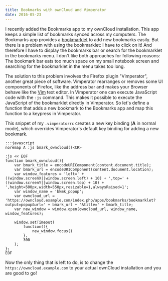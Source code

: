 ```yaml
---
title: Bookmarks with ownCloud and Vimperator
date: 2016-05-23
---
```


I recently added the Bookmarks app to my ownCloud installation. This app keeps a simple list of bookmarks synced across
my computers. The Bookmarks app provides a [bookmarklet](https://en.wikipedia.org/wiki/Bookmarklet) to add new bookmarks
easily. But there is a problem with using the bookmarklet: I have to click on it! And therefore I have to display the
bookmarks bar or search for the bookmarklet in the bookmarks menu. I don't like both approaches for following reasons:
The bookmark bar eats too much space on my small notebook screen and searching for the bookmarklet in the menu takes too
long.

<!--more-->

The solution to this problem involves the Firefox plugin "Vimperator", another great piece of software. Vimperator
rearranges or removes some UI components of Firefox, like the address bar and makes your Browser behave like the
[Vim](http://www.vim.org) text editor. In Vimperator one can execute JavaScript code with the `:js` command. This makes
it possible to execute the JavaScript of the bookmarklet directly in Vimperator. So let's define a function that adds
a new bookmark to the Bookmarks app and map this function to a keypress in Vimperator.

This snippet of my `.vimperatorrc` creates a new key binding (**A** in normal mode), which overrides Vimperator's
default key binding for adding a new bookmark.

    :::javascript
    noremap A :js bmark_owncloud()<CR>

    :js << EOF
    function bmark_owncloud(){
        var bmark_title = encodeURIComponent(content.document.title);
        var bmark_url = encodeURIComponent(content.document.location);
        var window_features = 'left=' + ((window.screenX||window.screen.left) + 10) + ',top=' + ((window.screenY||window.screen.top) + 10) + ',height=500px,width=550px,resizable=1,alwaysRaised=1';
        var window_name = 'bkmk_popup';
        var owncloud_url = 'https://owncloud.example.com/index.php/apps/bookmarks/bookmarklet?output=popup&url=' + bmark_url + '&title=' + bmark_title;
        var new_window = window.open(owncloud_url, window_name, window_features);

        window.setTimeout(
            function(){
                new_window.focus()
            },
            300
        );
    };
    EOF

Now the only thing that is left to do, is to change the `https://owncloud.example.com` to your actual ownCloud
installation and you are good to go!
